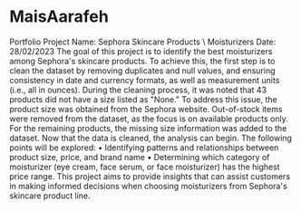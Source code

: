 # MaisAarafeh
Portfolio 
 Project Name: Sephora Skincare Products \ Moisturizers
  Date: 28/02/2023
The goal of this project is to identify the best moisturizers among Sephora's skincare products. To achieve this, the first step is to clean the dataset by removing duplicates and null values, and ensuring consistency in date and currency formats, as well as measurement units (i.e., all in ounces).
During the cleaning process, it was noted that 43 products did not have a size listed as "None." To address this issue, the product size was obtained from the Sephora website. Out-of-stock items were removed from the dataset, as the focus is on available products only. For the remaining products, the missing size information was added to the dataset.
Now that the data is cleaned, the analysis can begin. The following points will be explored: 
• Identifying patterns and relationships between product size, price, and brand name 
• Determining which category of moisturizer (eye cream, face serum, or face moisturizer) has the highest price range.
This project aims to provide insights that can assist customers in making informed decisions when choosing moisturizers from Sephora's skincare product line.
